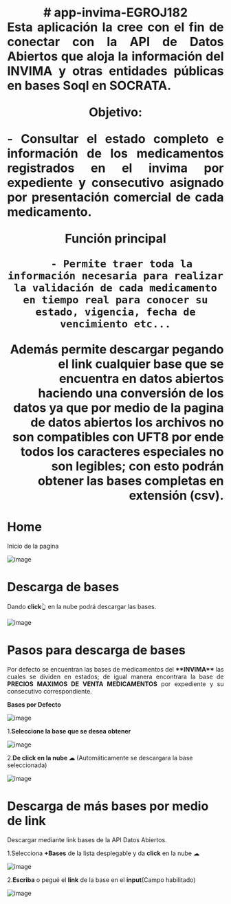 <h1 align="center">
      # app-invima-EGROJ182
</div>
<div align="justify">
      Esta aplicación la cree con el fin de conectar con la <strong>API de Datos Abiertos</strong> que aloja la información del <strong>INVIMA</strong> y otras entidades públicas en 
      bases <strong>Soql</strong> en <strong>SOCRATA</strong>.
</div>

**Objetivo:**

<div align="justify">
      - Consultar el estado completo e información de los medicamentos registrados en el invima por expediente y consecutivo asignado por presentación comercial de cada                         <strong>medicamento</strong>.
</div>


**Función principal**

      - Permite traer toda la información necesaria para realizar la validación de cada medicamento en tiempo real para conocer su estado, vigencia, fecha de vencimiento etc...

<div style="text-align: right;">
      Además permite descargar pegando el link cualquier base que se encuentra en datos abiertos haciendo una conversión de los datos ya que por medio de la pagina de datos abiertos los
      archivos no son compatibles con UFT8 por ende todos los caracteres especiales no son legibles; con esto podrán obtener las bases completas en extensión <strong>(csv)</strong>.
</div>

# Home
Inicio de la pagina

![image](https://github.com/EGROJ182/app-invima-EGROJ182/assets/109677233/eeaea35b-b40f-469b-81ba-bb18176f83da)

# Descarga de bases
Dando **click**👆 en la nube podrá descargar las bases.

![image](https://github.com/EGROJ182/app-invima-EGROJ182/assets/109677233/7fae180d-6057-4d28-8d39-b12481a884e1)

# Pasos para descarga de bases

<div style="text-align: justify;">
      Por defecto se encuentran las bases de medicamentos del <strong>**INVIMA**</strong> las cuales se dividen en estados; de igual manera encontrara la base de <strong>PRECIOS MAXIMOS 
      DE VENTA MEDICAMENTOS</strong> por expediente y su consecutivo correspondiente.
</div>


**Bases por Defecto**
      
![image](https://github.com/EGROJ182/app-invima-EGROJ182/assets/109677233/85715b7b-25c0-4bf2-9e46-6596803a3d64)
      
1.**Seleccione la base que se desea obtener**
      
![image](https://github.com/EGROJ182/app-invima-EGROJ182/assets/109677233/779f0442-1ccc-47e7-93dd-a4efdb6195cf)

2.**De click en la nube ☁** (Automáticamente se descargara la base seleccionada)

![image](https://github.com/EGROJ182/app-invima-EGROJ182/assets/109677233/4bfdabc2-f9e5-4f33-aa55-89ee08faf85f)

# Descarga de más bases por medio de link
Descargar mediante link bases de la API Datos Abiertos.

1.Selecciona **+Bases** de la lista desplegable y da **click** en la nube ☁

![image](https://github.com/EGROJ182/app-invima-EGROJ182/assets/109677233/12a027f7-d1cb-428f-95ec-b7ca05485bab)

2.**Escriba** o pegué el **link** de la base en el **input**(Campo habilitado)

![image](https://github.com/EGROJ182/app-invima-EGROJ182/assets/109677233/2dd87614-74bd-428a-b0f6-49edf182cac8)
